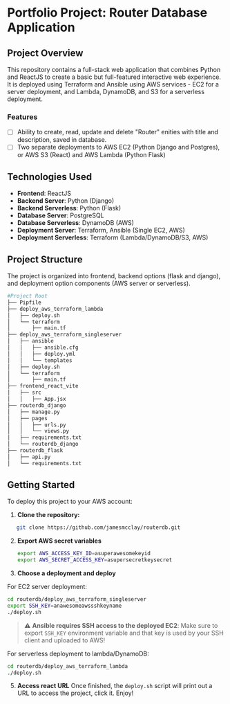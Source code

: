 # Portfolio Project: Router Database Application

## Project Overview

This repository contains a full-stack web application that combines Python and ReactJS to create a basic but full-featured interactive web experience. It is deployed using Terraform and Ansible using AWS services - EC2 for a server deployment, and Lambda, DynamoDB, and S3 for a serverless deployment.

### Features

- [ ] Ability to create, read, update and delete "Router" enities with title and description, saved in database.
- [ ] Two separate deployments to AWS EC2 (Python Django and Postgres),  or AWS S3 (React) and AWS Lambda (Python Flask)

## Technologies Used

- **Frontend**: ReactJS
- **Backend Server**: Python (Django)
- **Backend Serverless**: Python (Flask)
- **Database Server**: PostgreSQL
- **Database Serverless**: DynamoDB (AWS)
- **Deployment Server**: Terraform, Ansible (Single EC2, AWS)
- **Deployment Serverless**: Terraform (Lambda/DynamoDB/S3, AWS)

## Project Structure

The project is organized into frontend, backend options (flask and django), and deployment option components (AWS server or serverless).

```bash
#Project Root
├── Pipfile
├── deploy_aws_terraform_lambda
│   ├── deploy.sh
│   └── terraform
│       ├── main.tf
├── deploy_aws_terraform_singleserver
│   ├── ansible
│   │   ├── ansible.cfg
│   │   ├── deploy.yml
│   │   └── templates
│   ├── deploy.sh
│   └── terraform
│       ├── main.tf
├── frontend_react_vite
│   ├── src
│   │   ├── App.jsx
├── routerdb_django
│   ├── manage.py
│   ├── pages
│   │   ├── urls.py
│   │   └── views.py
│   ├── requirements.txt
│   └── routerdb_django
├── routerdb_flask
│   ├── api.py
│   └── requirements.txt
```

## Getting Started

To deploy this project to your AWS account:

1. **Clone the repository:**
```bash
   git clone https://github.com/jamesmcclay/routerdb.git
```
2. **Export AWS secret variables**
   ```bash
   export AWS_ACCESS_KEY_ID=asuperawesomekeyid
   export AWS_SECRET_ACCESS_KEY=asupersecretkeysecret
   ```
   
4. **Choose a deployment and deploy**
   
For EC2 server deployment:
   ```bash
   cd routerdb/deploy_aws_terraform_singleserver
   export SSH_KEY=anawesomeawssshkeyname
   ./deploy.sh
   ```
> :warning: **Ansible requires SSH access to the deployed EC2**: Make sure to export `SSH_KEY` environment variable and that key is used by your SSH client and uploaded to AWS!

For serverless deployment to lambda/DynamoDB:
   ```bash
   cd routerdb/deploy_aws_terraform_lambda
   ./deploy.sh
   ```
5. **Access react URL**
  Once finished, the `deploy.sh` script will print out a URL to access the project, click it. Enjoy!

